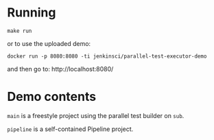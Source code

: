 # Running

    make run

or to use the uploaded demo:

    docker run -p 8080:8080 -ti jenkinsci/parallel-test-executor-demo

and then go to: http://localhost:8080/

# Demo contents

`main` is a freestyle project using the parallel test builder on `sub`.

`pipeline` is a self-contained Pipeline project.
